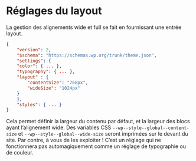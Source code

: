 # Réglages du layout

La gestion des alignements wide et full se fait en fournissant une entrée layout.

```json
{
    "version": 2,
    "$schema": "https://schemas.wp.org/trunk/theme.json",
    "settings": {
	"color": { ... },
	"typography": { ... },
	"layout" : {
	    "contentSize": "768px",
	    "wideSize": "1024px"
	}
    },
    "styles": { ... }
}
```

Cela permet définir la largeur du contenu par défaut, et la largeur des blocs ayant l’alignement wide. Des variables CSS `--wp--style--global--content-size` et `--wp--style--global--wide-size` seront imprimées sur le devant du site. Par contre, à vous de les exploiter ! C’est un réglage qui ne fonctionnera pas automagiquement comme un réglage de typographie ou de couleur.

